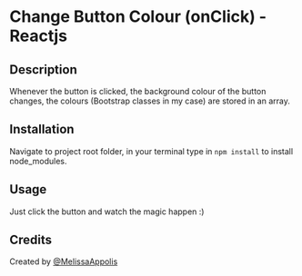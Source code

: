 # Change Button Colour (onClick) - Reactjs

## Description

Whenever the button is clicked, the background colour of the button changes, the colours (Bootstrap classes in my case) are stored in an array.

## Installation

Navigate to project root folder, in your terminal type in `npm install` to install node_modules.

## Usage

Just click the button and watch the magic happen :)

## Credits
Created by [@MelissaAppolis](https://github.com/MelissaAppolis)
